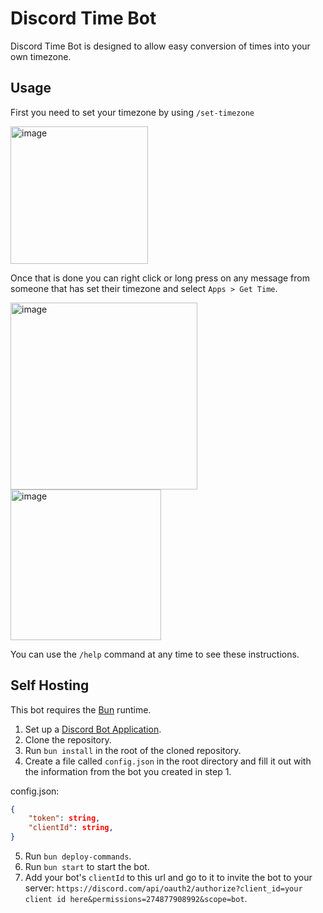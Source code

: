 # Discord Time Bot

Discord Time Bot is designed to allow easy conversion of times into your own timezone.

## Usage

First you need to set your timezone by using `/set-timezone`

<img width="220" alt="image" src="https://github.com/mcguinnessdr/discord-time-bot/assets/2281608/7719afb8-f661-4d94-b884-a15fdac8a8ac">

Once that is done you can right click or long press on any message from someone that has set their timezone and select `Apps > Get Time`.

<img width="299" alt="image" src="https://github.com/mcguinnessdr/discord-time-bot/assets/2281608/fdaf06e2-2074-4455-81cc-4cbe4c35e305">
<img width="241" alt="image" src="https://github.com/mcguinnessdr/discord-time-bot/assets/2281608/4d11bc68-f327-4843-867c-068da8965571">

You can use the `/help` command at any time to see these instructions.


## Self Hosting

This bot requires the [Bun](https://bun.sh/) runtime. 

1. Set up a [Discord Bot Application](https://discord.com/developers/docs/getting-started).
2. Clone the repository.
3. Run `bun install` in the root of the cloned repository.
4. Create a file called `config.json` in the root directory and fill it out with the information from the bot you created in step 1.

config.json: 

```json
{
    "token": string,
    "clientId": string,
}
```

5. Run `bun deploy-commands`.
6. Run `bun start` to start the bot.
7. Add your bot's `clientId` to this url and go to it to invite the bot to your server: `https://discord.com/api/oauth2/authorize?client_id=your client id here&permissions=274877908992&scope=bot`.
